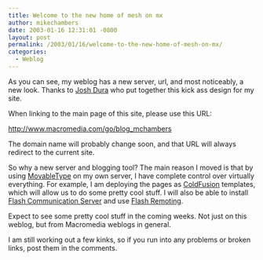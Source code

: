 ```yaml
---
title: Welcome to the new home of mesh on mx
author: mikechambers
date: 2003-01-16 12:31:01 -0800
layout: post
permalink: /2003/01/16/welcome-to-the-new-home-of-mesh-on-mx/
categories:
  - Weblog
---
```



As you can see, my weblog has a new server, url, and most noticeably, a new look. Thanks to [Josh Dura][1] who put together this kick ass design for my site. 

When linking to the main page of this site, please use this URL:

<http://www.macromedia.com/go/blog_mchambers>

The domain name will probably change soon, and that URL will always redirect to the current site.  
<!--more-->

  
So why a new server and blogging tool? The main reason I moved is that by using [MovableType][2] on my own server, I have complete control over virtually everything. For example, I am deploying the pages as [ColdFusion][3] templates, which will allow us to do some pretty cool stuff. I will also be able to install [Flash Communication Server][4] and use [Flash Remoting][5].

Expect to see some pretty cool stuff in the coming weeks. Not just on this weblog, but from Macromedia weblogs in general.

I am still working out a few kinks, so if you run into any problems or broken links, post them in the comments.

 [1]: http://www.joshdura.com
 [2]: http://www.moveabletype.org/
 [3]: http://www.macromedia.com/software/coldfusion/
 [4]: http://www.macromedia.com/software/flashcom/
 [5]: http://www.macromedia.com/software/flashremoting/